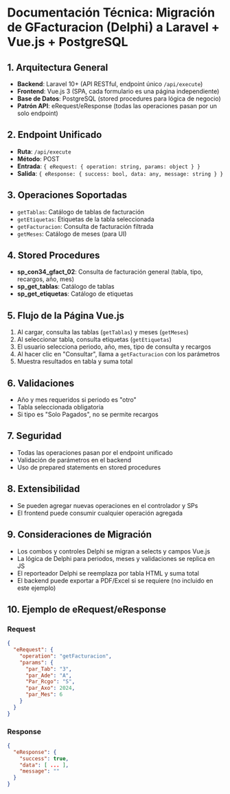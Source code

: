 # Documentación Técnica: Migración de GFacturacion (Delphi) a Laravel + Vue.js + PostgreSQL

## 1. Arquitectura General
- **Backend**: Laravel 10+ (API RESTful, endpoint único `/api/execute`)
- **Frontend**: Vue.js 3 (SPA, cada formulario es una página independiente)
- **Base de Datos**: PostgreSQL (stored procedures para lógica de negocio)
- **Patrón API**: eRequest/eResponse (todas las operaciones pasan por un solo endpoint)

## 2. Endpoint Unificado
- **Ruta**: `/api/execute`
- **Método**: POST
- **Entrada**: `{ eRequest: { operation: string, params: object } }`
- **Salida**: `{ eResponse: { success: bool, data: any, message: string } }`

## 3. Operaciones Soportadas
- `getTablas`: Catálogo de tablas de facturación
- `getEtiquetas`: Etiquetas de la tabla seleccionada
- `getFacturacion`: Consulta de facturación filtrada
- `getMeses`: Catálogo de meses (para UI)

## 4. Stored Procedures
- **sp_con34_gfact_02**: Consulta de facturación general (tabla, tipo, recargos, año, mes)
- **sp_get_tablas**: Catálogo de tablas
- **sp_get_etiquetas**: Catálogo de etiquetas

## 5. Flujo de la Página Vue.js
1. Al cargar, consulta las tablas (`getTablas`) y meses (`getMeses`)
2. Al seleccionar tabla, consulta etiquetas (`getEtiquetas`)
3. El usuario selecciona periodo, año, mes, tipo de consulta y recargos
4. Al hacer clic en "Consultar", llama a `getFacturacion` con los parámetros
5. Muestra resultados en tabla y suma total

## 6. Validaciones
- Año y mes requeridos si periodo es "otro"
- Tabla seleccionada obligatoria
- Si tipo es "Solo Pagados", no se permite recargos

## 7. Seguridad
- Todas las operaciones pasan por el endpoint unificado
- Validación de parámetros en el backend
- Uso de prepared statements en stored procedures

## 8. Extensibilidad
- Se pueden agregar nuevas operaciones en el controlador y SPs
- El frontend puede consumir cualquier operación agregada

## 9. Consideraciones de Migración
- Los combos y controles Delphi se migran a selects y campos Vue.js
- La lógica de Delphi para periodos, meses y validaciones se replica en JS
- El reporteador Delphi se reemplaza por tabla HTML y suma total
- El backend puede exportar a PDF/Excel si se requiere (no incluido en este ejemplo)

## 10. Ejemplo de eRequest/eResponse
### Request
```json
{
  "eRequest": {
    "operation": "getFacturacion",
    "params": {
      "par_Tab": "3",
      "par_Ade": "A",
      "Par_Rcgo": "S",
      "par_Axo": 2024,
      "par_Mes": 6
    }
  }
}
```
### Response
```json
{
  "eResponse": {
    "success": true,
    "data": [ ... ],
    "message": ""
  }
}
```
